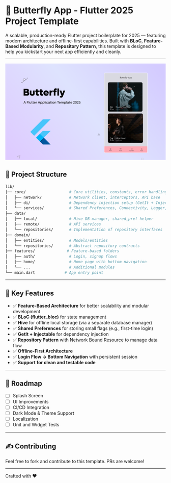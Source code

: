 # 🚀 Butterfly App - Flutter 2025 Project Template

A scalable, production-ready Flutter project boilerplate for 2025 — featuring modern architecture and offline-first capabilities. Built with **BLoC**, **Feature-Based Modularity**, and **Repository Pattern**, this template is designed to help you kickstart your next app efficiently and cleanly.

---

![App Preview](preview/showcase.png)


## 🧱 Project Structure

```bash
lib/
├── core/                   # Core utilities, constants, error handling
│   ├── network/            # Network client, interceptors, API base
│   ├── di/                 # Dependency injection setup (GetIt + Injectable)
│   └── services/           # Shared Preferences, Connectivity, Logger, etc.
├── data/                  
│   ├── local/              # Hive DB manager, shared_pref helper
│   ├── remote/             # API services
│   └── repositories/       # Implementation of repository interfaces
├── domain/                
│   ├── entities/           # Models/entities
│   └── repositories/       # Abstract repository contracts
├── features/              # Feature-based folders
│   ├── auth/               # Login, signup flows
│   ├── home/               # Home page with bottom navigation
│   └── ...                 # Additional modules
└── main.dart             # App entry point
```

---

## 🚀 Key Features

- ✅ **Feature-Based Architecture** for better scalability and modular development
- ✅ **BLoC (flutter_bloc)** for state management
- ✅ **Hive** for offline local storage (via a separate database manager)
- ✅ **Shared Preferences** for storing small flags (e.g., first-time login)
- ✅ **GetIt + Injectable** for dependency injection
- ✅ **Repository Pattern** with Network Bound Resource to manage data flow
- ✅ **Offline-First Architecture**
- ✅ **Login Flow -> Bottom Navigation** with persistent session
- ✅ **Support for clean and testable code**

---

## 📆 Roadmap

- [ ] Splash Screen
- [ ] UI Improvements
- [ ] CI/CD Integration
- [ ] Dark Mode & Theme Support
- [ ] Localization
- [ ] Unit and Widget Tests

---

## ✍️ Contributing

Feel free to fork and contribute to this template. PRs are welcome!

---



Crafted with ❤️ 

